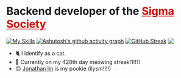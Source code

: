 <h1 align="left">Backend developer of the  
  <a href="https://github.com/TheSigmaSociety" style="color: #cc0000;">Sigma Society</a>
</h1>

[![My Skills](https://skillicons.dev/icons?i=cpp,cmake,python,flask,java,mysql,raspberrypi,gcp)](https://skillicons.dev)
[![Ashutosh's github activity graph](https://github-readme-activity-graph.vercel.app/graph?username=ilovecrayons&theme=github-compact&line=FFA500)](https://github.com/ashutosh00710/github-readme-activity-graph)
[![GitHub Streak](https://streak-stats.demolab.com/?user=ilovecrayons&theme=dark)](https://git.io/streak-stats)
<a href="https://github.com/anuraghazra/github-readme-stats" align="right">
    <img align="top" src="https://github-readme-stats.vercel.app/api/top-langs/?username=ilovecrayons&layout=compact&theme=dark&hide_border=false"/>
</a>

- 🐈 I identify as a cat.
- 🤫 Currently on my 420th day meowing streak!1!!1!
- 😍 <body align="left"> <a href="https://github.com/firenaruto3"> Jonathan lin</a> is my pookie (ilysm!!!!)</body>

